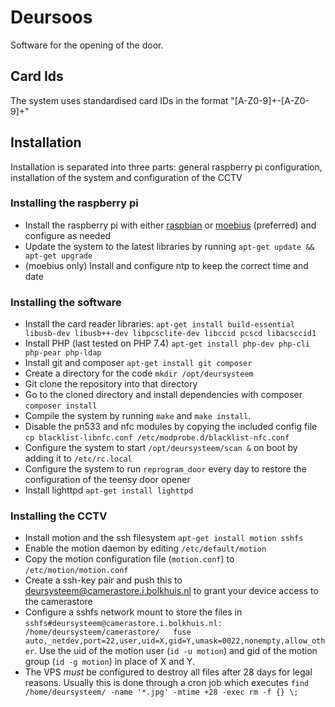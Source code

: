 # Deursoos

Software for the opening of the door.

## Card Ids
The system uses standardised card IDs in the format "[A-Z0-9]+\-[A-Z0-9]+"

## Installation
Installation is separated into three parts: general raspberry pi configuration, installation of the system and configuration of the CCTV

### Installing the raspberry pi
* Install the raspberry pi with either [raspbian](http://www.raspbian.org/) or [moebius](http://moebiuslinux.sourceforge.net/) (preferred) and configure as needed
* Update the system to the latest libraries by running `apt-get update && apt-get upgrade`
* (moebius only) Install and configure ntp to keep the correct time and date

### Installing the software
* Install the card reader libraries: `apt-get install build-essential libusb-dev libusb++-dev libpcsclite-dev libccid pcscd libacsccid1`
* Install PHP (last tested on PHP 7.4) `apt-get install php-dev php-cli php-pear php-ldap`
* Install git and composer `apt-get install git composer`
* Create a directory for the code `mkdir /opt/deursysteem`
* Git clone the repository into that directory
* Go to the cloned directory and install dependencies with composer `composer install`
* Compile the system by running `make` and `make install`.
* Disable the pn533 and nfc modules by copying the included config file `cp blacklist-libnfc.conf /etc/modprobe.d/blacklist-nfc.conf`
* Configure the system to start `/opt/deursysteem/scan &` on boot by adding it to `/etc/rc.local`
* Configure the system to run `reprogram_door` every day to restore the configuration of the teensy door opener
* Install lighttpd `apt-get install lighttpd`

### Installing the CCTV
* Install motion and the ssh filesystem `apt-get install motion sshfs`
* Enable the motion daemon by editing `/etc/default/motion`
* Copy the motion configuration file (`motion.conf`) to `/etc/motion/motion.conf`
* Create a ssh-key pair and push this to deursysteem@camerastore.i.bolkhuis.nl to grant your device access to the camerastore
* Configure a sshfs network mount to store the files in  `sshfs#deursysteem@camerastore.i.bolkhuis.nl:  /home/deursysteem/camerastore/   fuse    auto,_netdev,port=22,user,uid=X,gid=Y,umask=0022,nonempty,allow_other`. Use the uid of the motion user (`id -u motion`) and gid of the motion group (`id -g motion`) in place of X and Y.
* The VPS *must* be configured to destroy all files after 28 days for legal reasons. Usually this is done through a cron job which executes `find /home/deursysteem/ -name '*.jpg' -mtime +28 -exec rm -f {} \;`
